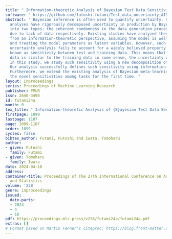 ```yaml
---
title: " Information-theoretic Analysis of Bayesian Test Data Sensitivity "
software: " https://github.com/futoshi-futami/Test_data_uncertainty_AISTSTS2024 "
abstract: " Bayesian inference is often used to quantify uncertainty. Several recent
  analyses have rigorously decomposed uncertainty in prediction by Bayesian inference
  into two types: the inherent randomness in the data generation process and the variability
  due to lack of data respectively. Existing studies have analyzed these uncertainties
  from an information-theoretic perspective, assuming the model is well-specified
  and treating the model parameters as latent variables. However, such information-theoretic
  uncertainty analysis fails to account for a widely believed property of uncertainty
  known as sensitivity between test and training data. This means that if the test
  data is similar to the training data in some sense, the uncertainty will be smaller.
  In this study, we study such sensitivity using a new decomposition of uncertainty.
  Our analysis successfully defines such sensitivity using information-theoretic quantities.
  Furthermore, we extend the existing analysis of Bayesian meta-learning and show
  the novel sensitivities among tasks for the first time. "
layout: inproceedings
series: Proceedings of Machine Learning Research
publisher: PMLR
issn: 2640-3498
id: futami24a
month: 0
tex_title: " Information-theoretic Analysis of {B}ayesian Test Data Sensitivity "
firstpage: 1099
lastpage: 1107
page: 1099-1107
order: 1099
cycles: false
bibtex_author: Futami, Futoshi and Iwata, Tomoharu
author:
- given: Futoshi
  family: Futami
- given: Tomoharu
  family: Iwata
date: 2024-04-18
address:
container-title: Proceedings of The 27th International Conference on Artificial Intelligence
  and Statistics
volume: '238'
genre: inproceedings
issued:
  date-parts:
  - 2024
  - 4
  - 18
pdf: https://proceedings.mlr.press/v238/futami24a/futami24a.pdf
extras: []
# Format based on Martin Fenner's citeproc: https://blog.front-matter.io/posts/citeproc-yaml-for-bibliographies/
---
```

